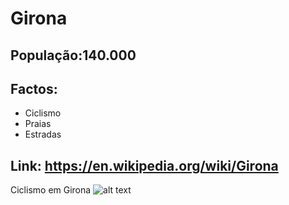# Girona

## População:140.000

## Factos:
- Ciclismo
- Praias
- Estradas

## Link: https://en.wikipedia.org/wiki/Girona

Ciclismo em Girona ![alt text](https://d2zzm7keqb9fq6.cloudfront.net/wp-content/uploads/2017/08/CostaBrava_235-1000x670.jpg)